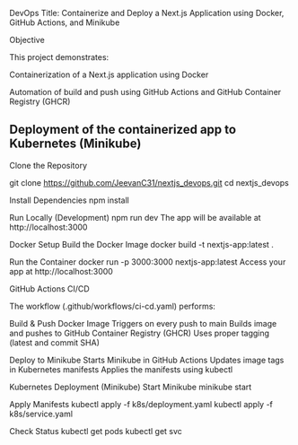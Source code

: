 DevOps
Title: Containerize and Deploy a Next.js Application using Docker, GitHub Actions, and Minikube

Objective

This project demonstrates:

Containerization of a Next.js application using Docker

Automation of build and push using GitHub Actions and GitHub Container Registry (GHCR)

Deployment of the containerized app to Kubernetes (Minikube)
------------------------------------------------------------------------------------------------------------
Clone the Repository

git clone https://github.com/JeevanC31/nextjs_devops.git
cd nextjs_devops

Install Dependencies
npm install

Run Locally (Development)
npm run dev
The app will be available at http://localhost:3000

Docker Setup
Build the Docker Image
docker build -t nextjs-app:latest .

Run the Container
docker run -p 3000:3000 nextjs-app:latest
Access your app at http://localhost:3000

GitHub Actions CI/CD

The workflow (.github/workflows/ci-cd.yaml) performs:

Build & Push Docker Image
Triggers on every push to main
Builds image and pushes to GitHub Container Registry (GHCR)
Uses proper tagging (latest and commit SHA)

Deploy to Minikube
Starts Minikube in GitHub Actions
Updates image tags in Kubernetes manifests
Applies the manifests using kubectl

Kubernetes Deployment (Minikube)
Start Minikube
minikube start

Apply Manifests
kubectl apply -f k8s/deployment.yaml
kubectl apply -f k8s/service.yaml

Check Status
kubectl get pods
kubectl get svc
